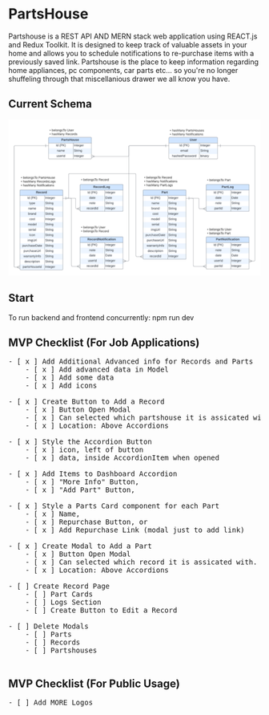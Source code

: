 # PartsHouse
Partshouse is a REST API AND MERN stack web application using REACT.js and Redux Toolkit.
It is designed to keep track of valuable assets in your home and allows you to schedule notifications to re-purchase items with a previously saved link. Partshouse is the place to keep information regarding home appliances, pc components, car parts etc...  so you're no longer shuffeling through that miscellanious drawer we all know you have.

## Current Schema
![](./assets/PartsHouseSchema.png)

## Start
To run backend and frontend concurrently:
npm run dev


## MVP Checklist (For Job Applications)
<pre>
- [ x ] Add Additional Advanced info for Records and Parts
    - [ x ] Add advanced data in Model
    - [ x ] Add some data
    - [ x ] Add icons

- [ x ] Create Button to Add a Record
    - [ x ] Button Open Modal
    - [ x ] Can selected which partshouse it is assicated with.
    - [ x ] Location: Above Accordions

- [ x ] Style the Accordion Button
    - [ x ] icon, left of button
    - [ x ] data, inside AccordionItem when opened

- [ x ] Add Items to Dashboard Accordion
    - [ x ] "More Info" Button, 
    - [ x ] "Add Part" Button, 

- [ x ] Style a Parts Card component for each Part 
    - [ x ] Name, 
    - [ x ] Repurchase Button, or
    - [ x ] Add Repurchase Link (modal just to add link)

- [ x ] Create Modal to Add a Part
    - [ x ] Button Open Modal
    - [ x ] Can selected which record it is assicated with.
    - [ x ] Location: Above Accordions

- [ ] Create Record Page
    - [ ] Part Cards
    - [ ] Logs Section
    - [ ] Create Button to Edit a Record

- [ ] Delete Modals
    - [ ] Parts
    - [ ] Records
    - [ ] Partshouses

</pre>

## MVP Checklist (For Public Usage)
<pre>
- [ ] Add MORE Logos


</pre>